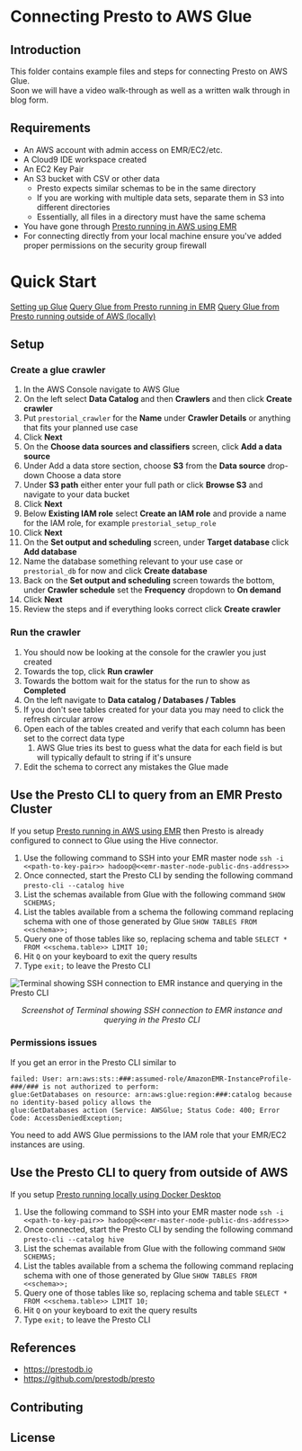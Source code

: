 # Connecting Presto to AWS Glue

## Introduction

This folder contains example files and steps for connecting Presto on AWS Glue.
<br>
Soon we will have a video walk-through as well as a written walk through in blog form.

## Requirements

- An AWS account with admin access on EMR/EC2/etc.
- A Cloud9 IDE workspace created
- An EC2 Key Pair
- An S3 bucket with CSV or other data
  - Presto expects similar schemas to be in the same directory
  - If you are working with multiple data sets, separate them in S3 into different directories
  - Essentially, all files in a directory must have the same schema
- You have gone through [Presto running in AWS using EMR](https://github.com/prestodb/prestorials/tree/main/running%20Presto%20on%20cloud%20services/running%20Presto%20on%20AWS)
- For connecting directly from your local machine ensure you've added proper permissions on the security group firewall

# Quick Start

[Setting up Glue](#setup)
[Query Glue from Presto running in EMR](#Use-the-Presto-CLI-to-query-from-an-EMR-Presto-Cluster)
[Query Glue from Presto running outside of AWS (locally)](#Use-the-Presto-CLI-to-query-from-outside-of-AWS)

## Setup

### Create a glue crawler

1. In the AWS Console navigate to AWS Glue 
2. On the left select **Data Catalog** and then **Crawlers** and then click **Create crawler**
3. Put ```prestorial_crawler``` for the **Name** under **Crawler Details** or anything that fits your planned use case
4. Click **Next**
5. On the **Choose data sources and classifiers** screen, click **Add a data source**
6. Under Add a data store section, choose **S3** from the **Data source** drop-down Choose a data store
7. Under **S3 path** either enter your full path or click **Browse S3** and navigate to your data bucket
8. Click **Next**
9. Below **Existing IAM role** select **Create an IAM role** and provide a name for the IAM role, for example ```prestorial_setup_role```
10. Click **Next**
11. On the **Set output and scheduling** screen, under **Target database** click **Add database**
12. Name the database something relevant to your use case or ```prestorial_db``` for now and click **Create database**
13. Back on the **Set output and scheduling** screen towards the bottom, under **Crawler schedule** set the **Frequency** dropdown to **On demand**
14. Click **Next**
15. Review the steps and if everything looks correct click **Create crawler**

### Run the crawler

1. You should now be looking at the console for the crawler you just created
2. Towards the top, click **Run crawler**
3. Towards the bottom wait for the status for the run to show as **Completed**
4. On the left navigate to **Data catalog / Databases / Tables**
5. If you don't see tables created for your data you may need to click the refresh circular arrow
6. Open each of the tables created and verify that each column has been set to the correct data type
   1. AWS Glue tries its best to guess what the data for each field is but will typically default to string if it's unsure
7. Edit the schema to correct any mistakes the Glue made

## Use the Presto CLI to query from an EMR Presto Cluster

If you setup [Presto running in AWS using EMR](https://github.com/prestodb/prestorials/tree/main/running%20Presto%20on%20cloud%20services/running%20Presto%20on%20AWS) then Presto is already configured to connect to Glue using the Hive connector.
1. Use the following command to SSH into your EMR master node
```ssh -i <<path-to-key-pair>> hadoop@<<emr-master-node-public-dns-address>>```
2. Once connected, start the Presto CLI by sending the following command
```presto-cli --catalog hive```
3. List the schemas available from Glue with the following command
```SHOW SCHEMAS;```
4. List the tables available from a schema the following command replacing schema with one of those generated by Glue
```SHOW TABLES FROM <<schema>>;```
5. Query one of those tables like so, replacing schema and table
```SELECT * FROM <<schema.table>> LIMIT 10;```
6. Hit ```Q``` on your keyboard to exit the query results
7. Type ```exit;``` to leave the Presto CLI

![Terminal showing SSH connection to EMR instance and querying in the Presto CLI](./screenshots/example_aws_glue_query.png)
*<p align="center">Screenshot of Terminal showing SSH connection to EMR instance and querying in the Presto CLI</p>*

### Permissions issues

If you get an error in the Presto CLI similar to
```
failed: User: arn:aws:sts::###:assumed-role/AmazonEMR-InstanceProfile-###/### is not authorized to perform: 
glue:GetDatabases on resource: arn:aws:glue:region:###:catalog because no identity-based policy allows the 
glue:GetDatabases action (Service: AWSGlue; Status Code: 400; Error Code: AccessDeniedException;
```
You need to add AWS Glue permissions to the IAM role that your EMR/EC2 instances are using.

## Use the Presto CLI to query from outside of AWS
If you setup [Presto running locally using Docker Desktop](https://github.com/prestodb/prestorials/tree/main/running%20Presto%20on%20cloud%20services/running%20Presto%20on%20AWS)
1. Use the following command to SSH into your EMR master node
   ```ssh -i <<path-to-key-pair>> hadoop@<<emr-master-node-public-dns-address>>```
2. Once connected, start the Presto CLI by sending the following command
   ```presto-cli --catalog hive```
3. List the schemas available from Glue with the following command
   ```SHOW SCHEMAS;```
4. List the tables available from a schema the following command replacing schema with one of those generated by Glue
   ```SHOW TABLES FROM <<schema>>;```
5. Query one of those tables like so, replacing schema and table
   ```SELECT * FROM <<schema.table>> LIMIT 10;```
6. Hit ```Q``` on your keyboard to exit the query results
7. Type ```exit;``` to leave the Presto CLI

## References

- https://prestodb.io
- https://github.com/prestodb/presto

## Contributing

[//]: # (See the [CONTRIBUTING]&#40;CONTRIBUTING.md&#41; file for how to help out.)

## License

